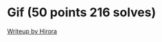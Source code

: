 # Gif (50 points 216 solves)

[Writeup by Hirora](https://github.com/Hirora/Castors-CTF-Writeups/tree/master/GIF-Challenge)
